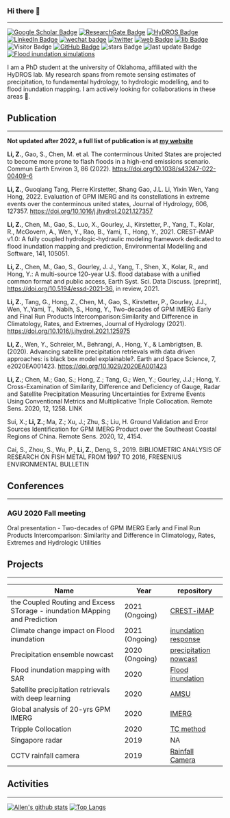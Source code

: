 ### Hi there 👋
---
<!--
**chrimerss/chrimerss** is a ✨ _special_ ✨ repository because its `README.md` (this file) appears on your GitHub profile.

Here are some ideas to get you started:

- 🔭 I’m currently working on ...
- 🌱 I’m currently learning ...
- 👯 I’m looking to collaborate on ...
- 🤔 I’m looking for help with ...
- 💬 Ask me about ...
- 📫 How to reach me: ...
- 😄 Pronouns: ...
- ⚡ Fun fact: ...
-->


[![Google Scholar Badge](https://img.shields.io/badge/-Google%20scholar-brightgreen)](https://scholar.google.com.sg/citations?user=JQ7mr1QAAAAJ&hl=en)
[![ResearchGate Badge](https://img.shields.io/badge/-Research%20Gate-blue)](https://www.researchgate.net/profile/Zhi_Li232)
[![HyDROS Badge](https://img.shields.io/badge/-HyDROS%20lab-orange)](http://hydro.ou.edu/)
[![LinkedIn Badge](https://img.shields.io/badge/-Linkedin-blue)](https://www.linkedin.com/in/zhi-li-a79116167/)
[![wechat badge](https://img.shields.io/badge/-Wechat-brightgreen)](https://github.com/chrimerss/chrimerss/blob/main/src/wechat_QR.jpg?raw=true)
[![twitter](https://img.shields.io/twitter/follow/chrimersslee?style=social)](https://twitter.com/chrimersslee)
[![web Badge](https://img.shields.io/badge/-Personal%20Website-red)](http://hydrors.us/)
[![lib Badge](https://img.shields.io/badge/-Personal%20Library-red)](https://chrimerss.github.io/allenslib/)
![Visitor Badge](https://visitor-badge.laobi.icu/badge?page_id=chrimerss.chrimerss)
[![GitHub Badge](https://img.shields.io/github/followers/chrimerss?label=Followers&style=social)](https://github.com/chrimerss?tab=followers)
![stars Badge](https://img.shields.io/github/stars/chrimerss?style=social)
![last update Badge](https://img.shields.io/github/last-commit/chrimerss/chrimerss)
[![Flood inundation simulations](https://img.shields.io/badge/-Flood%20inundation%20simulation-blue)](https://chrimerss.users.earthengine.app/view/floodcollections)

I am a PhD student at the university of Oklahoma, affiliated with the HyDROS lab. My research spans from remote sensing estimates of precipitation, to fundamental hydrology, to hydrologic modelling, and to flood inundation mapping. I am actively looking for collaborations in these areas 👯.

## Publication

---

__Not updated after 2022, a full list of publication is at [my website](http://hydrors.us/?page_id=19)__



__Li, Z.__, Gao, S., Chen, M. et al. The conterminous United States are projected to become more prone to flash floods in a high-end emissions scenario. Commun Earth Environ 3, 86 (2022). https://doi.org/10.1038/s43247-022-00409-6

__Li, Z.__, Guoqiang Tang, Pierre Kirstetter, Shang Gao, J.L. Li, Yixin Wen, Yang Hong, 2022. Evaluation of GPM IMERG and its constellations in extreme events over the conterminous united states, Journal of Hydrology, 606, 127357. https://doi.org/10.1016/j.jhydrol.2021.127357

__Li, Z.__, Chen, M., Gao, S., Luo, X., Gourley, J., Kirstetter, P., Yang, T., Kolar, R., McGovern, A., Wen, Y., Rao, B., Yami, T., Hong, Y., 2021. CREST-iMAP v1.0: A fully coupled hydrologic-hydraulic modeling framework dedicated to flood inundation mapping and prediction, Environmental Modelling and Software, 141, 105051.

__Li, Z.__, Chen, M., Gao, S., Gourley, J. J., Yang, T., Shen, X., Kolar, R., and Hong, Y.: A multi-source 120-year U.S. flood database with a unified common format and public access, Earth Syst. Sci. Data Discuss. [preprint], https://doi.org/10.5194/essd-2021-36, in review, 2021.

__Li, Z.__, Tang, G., Hong, Z., Chen, M., Gao, S., Kirstetter, P., Gourley, J.J., Wen, Y.,Yami, T., Nabih, S., Hong, Y., Two-decades of GPM IMERG Early and Final Run Products Intercomparison:Similarity and Difference in Climatology, Rates, and Extremes, Journal of Hydrology (2021). https://doi.org/10.1016/j.jhydrol.2021.125975

__Li, Z.__, Wen, Y., Schreier, M., Behrangi, A., Hong, Y., & Lambrigtsen, B. (2020). Advancing satellite precipitation retrievals with data driven approaches: is black box model explainable?. Earth and Space Science, 7, e2020EA001423. https://doi.org/10.1029/2020EA001423

__Li, Z.__; Chen, M.; Gao, S.; Hong, Z.; Tang, G.; Wen, Y.; Gourley, J.J.; Hong, Y. Cross-Examination of Similarity, Difference and Deficiency of Gauge, Radar and Satellite Precipitation Measuring Uncertainties for Extreme Events Using Conventional Metrics and Multiplicative Triple Collocation. Remote Sens. 2020, 12, 1258. LINK

Sui, X.; __Li, Z.__; Ma, Z.; Xu, J.; Zhu, S.; Liu, H. Ground Validation and Error Sources Identification for GPM IMERG Product over the Southeast Coastal Regions of China. Remote Sens. 2020, 12, 4154.

Cai, S., Zhou, S., Wu, P., __Li, Z.__, Deng, S., 2019. BIBLIOMETRIC ANALYSIS OF RESEARCH ON FISH METAL FROM 1997 TO 2016, FRESENIUS ENVIRONMENTAL BULLETIN

## Conferences
---

### AGU 2020 Fall meeting

Oral presentation - Two-decades of GPM IMERG Early and Final Run Products Intercomparison: Similarity and Difference in Climatology, Rates, Extremes and Hydrologic Utilities

## Projects
---

|Name|Year|repository|
|----|----|----------|
|the Coupled Routing and Excess STorage - inundation MApping and Prediction|2021 (Ongoing)|[CREST-iMAP](https://github.com/chrimerss/Landlab-CRESTiMAP)|
|Climate change impact on Flood inundation|2021 (Ongoing)|[inundation response](https://github.com/chrimerss/FloodResponseToClimateChange)|
|Precipitation ensemble nowcast|2020 (Ongoing)|[precipitation nowcast](https://github.com/chrimerss/EnsembleNowcast)|
|Flood inundation mapping with SAR|2020|[Flood inundation](https://github.com/chrimerss/FloodDetectionUsingSAR)|
|Satellite precipitation retrievals with deep learning|2020|[AMSU](https://github.com/chrimerss/AMSU-MRMS)|
|Global analysis of 20-yrs GPM IMERG|2020|[IMERG](https://github.com/chrimerss/20yrsGPM_Analysis)|
|Tripple Collocation|2020|[TC method](https://github.com/chrimerss/TripleCollocation)|
|Singapore radar|2019|NA|
|CCTV rainfall camera|2019|[Rainfall Camera](https://github.com/chrimerss/RainfallCamera)|

## Activities
---

[![Allen's github stats](https://github-readme-stats.vercel.app/api?username=chrimerss&show_icons=true&theme=Gradient)](https://github.com/chrimerss)
[![Top Langs](https://github-readme-stats.vercel.app/api/top-langs/?username=chrimerss&langs_count=8&layout=compact)](https://github.com/chrimerss)
